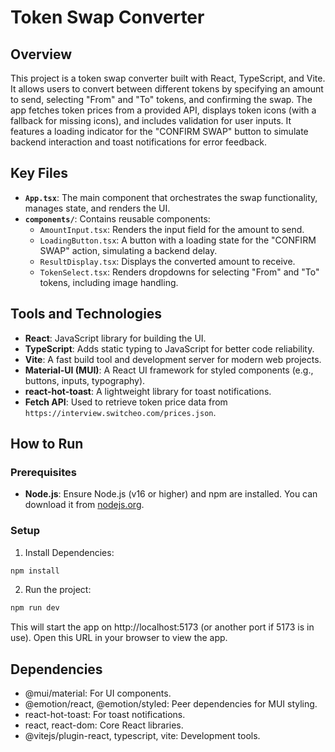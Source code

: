 # Token Swap Converter

## Overview

This project is a token swap converter built with React, TypeScript, and Vite. It allows users to convert between different tokens by specifying an amount to send, selecting "From" and "To" tokens, and confirming the swap. The app fetches token prices from a provided API, displays token icons (with a fallback for missing icons), and includes validation for user inputs. It features a loading indicator for the "CONFIRM SWAP" button to simulate backend interaction and toast notifications for error feedback.

## Key Files

- **`App.tsx`**: The main component that orchestrates the swap functionality, manages state, and renders the UI.
- **`components/`**: Contains reusable components:
  - `AmountInput.tsx`: Renders the input field for the amount to send.
  - `LoadingButton.tsx`: A button with a loading state for the "CONFIRM SWAP" action, simulating a backend delay.
  - `ResultDisplay.tsx`: Displays the converted amount to receive.
  - `TokenSelect.tsx`: Renders dropdowns for selecting "From" and "To" tokens, including image handling.

## Tools and Technologies

- **React**: JavaScript library for building the UI.
- **TypeScript**: Adds static typing to JavaScript for better code reliability.
- **Vite**: A fast build tool and development server for modern web projects.
- **Material-UI (MUI)**: A React UI framework for styled components (e.g., buttons, inputs, typography).
- **react-hot-toast**: A lightweight library for toast notifications.
- **Fetch API**: Used to retrieve token price data from `https://interview.switcheo.com/prices.json`.

## How to Run

### Prerequisites

- **Node.js**: Ensure Node.js (v16 or higher) and npm are installed. You can download it from [nodejs.org](https://nodejs.org/).

### Setup

1. Install Dependencies:

  ```bash
  npm install
  ```

2. Run the project:

  ```bash
  npm run dev
  ```

This will start the app on http://localhost:5173 (or another port if 5173 is in use). Open this URL in your browser to view the app.


## Dependencies

- @mui/material: For UI components.
- @emotion/react, @emotion/styled: Peer dependencies for MUI styling.
- react-hot-toast: For toast notifications.
- react, react-dom: Core React libraries.
- @vitejs/plugin-react, typescript, vite: Development tools.